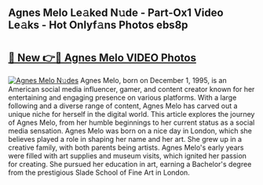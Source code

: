 ## Agnes Melo Le𝚊ked N𝚞de - Part-Ox1 Video Le𝚊ks - Hot Onlyf𝚊ns Photos ebs8p

# <h2><a href="http://ab46194.deff.icu/?id=Agnes+Melo">🔗 New 👉🔴 Agnes Melo VIDEO Photos</a></h2>

[![Agnes Melo N𝚞des](https://i.imgur.com/rIISA9y.gif)](http://ab46194.deff.icu/?id=Agnes+Melo)
Agnes Melo, born on December 1, 1995, is an American social media influencer, gamer, and content creator known for her entertaining and engaging presence on various platforms. With a large following and a diverse range of content, Agnes Melo has carved out a unique niche for herself in the digital world. This article explores the journey of Agnes Melo, from her humble beginnings to her current status as a social media sensation. Agnes Melo was born on a nice day in London, which she believes played a role in shaping her name and her art. She grew up in a creative family, with both parents being artists. Agnes Melo's early years were filled with art supplies and museum visits, which ignited her passion for creating. She pursued her education in art, earning a Bachelor's degree from the prestigious Slade School of Fine Art in London.
